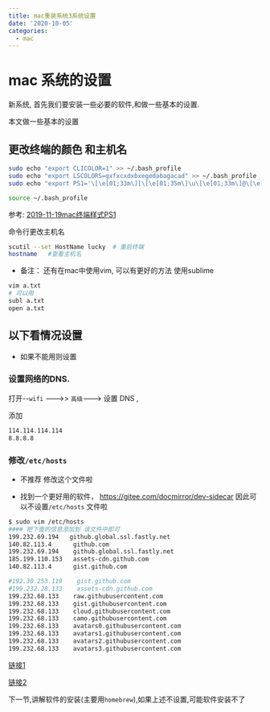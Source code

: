 ```yaml
---
title: mac重装系统3系统设置
date: '2020-10-05'
categories:
  - mac
---
```






# mac 系统的设置

新系统, 首先我们要安装一些必要的软件,和做一些基本的设置.

本文做一些基本的设置

##  更改终端的颜色 和主机名

```bash
sudo echo "export CLICOLOR=1" >> ~/.bash_profile
sudo echo "export LSCOLORS=gxfxcxdxbxegedabagacad" >> ~/.bash_profile
sudo echo "export PS1='\[\e[01;33m\][\[\e[01;35m\]\u\[\e[01;33m\]@\[\e[01;34m\]\h:\[\e[01;33m\]] \[\e[01;36m\]\w \[\e[01;32m\]\$ '">> ~/.bash_profile

source ~/.bash_profile 
```

参考:  [2019-11-19mac终端样式PS1](2019-11-19mac终端样式PS1)

命令行更改主机名

```bash
scutil --set HostName lucky  # 重启终端
hostname   #查看主机名
```





- 备注： 还有在mac中使用vim, 可以有更好的方法 使用sublime

```bash
vim a.txt 
# 可以用  
subl a.txt
open a.txt
```



## 以下看情况设置

- 如果不能用则设置

###  设置网络的DNS.

打开--`wifi` --->> `高级`---> 设置 DNS  , 

添加

```bash
114.114.114.114
8.8.8.8
```



### 修改`/etc/hosts`

- 不推荐 修改这个文件啦

- 找到一个更好用的软件，  https://gitee.com/docmirror/dev-sidecar 因此可以不设置`/etc/hosts` 文件啦

```bash
$ sudo vim /etc/hosts
#### 把下面的信息添加到 该文件中即可
199.232.69.194   github.global.ssl.fastly.net
140.82.113.4      github.com
199.232.69.194    github.global.ssl.fastly.net
185.199.110.153   assets-cdn.github.com
140.82.113.4      gist.github.com

#192.30.253.119    gist.github.com
#199.232.28.133    assets-cdn.github.com
199.232.68.133    raw.githubusercontent.com
199.232.68.133    gist.githubusercontent.com
199.232.68.133    cloud.githubusercontent.com
199.232.68.133    camo.githubusercontent.com
199.232.68.133    avatars0.githubusercontent.com
199.232.68.133    avatars1.githubusercontent.com
199.232.68.133    avatars2.githubusercontent.com
199.232.68.133    avatars3.githubusercontent.com
```

[链接1](https://blog.csdn.net/Newbie_J/article/details/104467886/)

[链接2](https://blog.csdn.net/u010828718/article/details/106500543?utm_medium=distribute.pc_aggpage_search_result.none-task-blog-2~all~sobaiduend~default-1-106500543.nonecase&utm_term=github%E4%B8%8A%E7%9A%84%E5%9B%BE%E7%89%87%E6%97%A0%E6%B3%95%E6%98%BE%E7%A4%BA%20mac&spm=1000.2123.3001.4430)

 下一节,讲解软件的安装(主要用`homebrew`),如果上述不设置,可能软件安装不了

